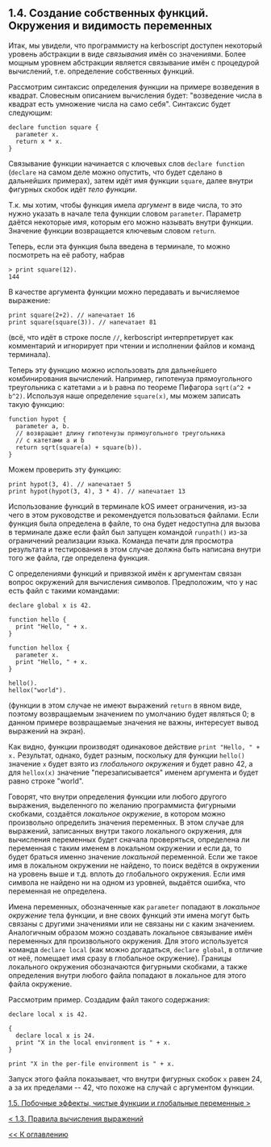 ## 1.4. Создание собственных функций. Окружения и видимость переменных

Итак, мы увидели, что программисту на kerboscript доступен 
некоторый уровень абстракции в виде *связывания* имён со значениями. Более мощным уровнем абстракции 
является связывание имён с процедурой вычислений, т.е. определение собственных функций. 

Рассмотрим синтаксис определения функции на примере возведения в квадрат. Словесным описанием вычисления 
будет: "возведение числа в квадрат есть умножение числа на само себя". Синтаксис будет следующим: 
```
declare function square {
  parameter x.
  return x * x.
}
```

Связывание функции начинается с ключевых слов `declare function` (`declare` на самом деле можно опустить, 
что будет сделано в дальнейших примерах), затем идёт имя функции `square`, далее внутри фигурных скобок идёт 
*тело функции*.

Т.к. мы хотим, чтобы функция имела *аргумент* в виде числа, то это нужно указать в начале тела функции словом 
`parameter`. Параметр даётся некоторые имя, которым его можно называть внутри функции. Значение функции возвращается 
ключевым словом `return`.

Теперь, если эта функция была введена в терминале, то можно посмотреть на её работу, набрав
```
> print square(12).
144
```

В качестве аргумента функции можно передавать и вычисляемое выражение:
```
print square(2+2). // напечатает 16
print square(square(3)). // напечатает 81
```
(всё, что идёт в строке после `//`, kerboscript интерпретирует как комментарий и игнорирует при чтении и исполнении 
файлов и команд терминала).

Теперь эту функцию можно использовать для дальнейшего комбинирования вычислений. Например, гипотенуза прямоугольного треугольника 
с катетами `a` и `b` равна по теореме Пифагора `sqrt(a^2 + b^2)`. Используя наше определение `square(x)`, мы можем записать 
такую функцию:
```
function hypot {
  parameter a, b.
  // возвращает длину гипотенузы прямоугольного треугольника
  // с катетами a и b
  return sqrt(square(a) + square(b)).
}
```

Можем проверить эту функцию:
```
print hypot(3, 4). // напечатает 5
print hypot(hypot(3, 4), 3 * 4). // напечатает 13
```

Использование функций в терминале kOS имеет ограничения, из-за чего в этом руководстве и рекомендуется пользоваться файлами. 
Если функция была определена в файле, то она будет недоступна для вызова в терминале даже если файл был запущен командой 
`runpath()` из-за ограничений реализации языка. Команда печати для просмотра результата и тестирования в этом случае должна 
быть написана внутри того же файла, где определена функция.

С определениями функций и привязкой имён к аргументам связан вопрос окружений для вычисления символов. Предположим, что 
у нас есть файл с такими командами:

```
declare global x is 42.

function hello {
  print "Hello, " + x.
}

function hellox {
  parameter x.
  print "Hello, " + x.
}

hello().
hellox("world").
```

(функции в этом случае не имеют выражений `return` в явном виде, поэтому возвращаемым значением по умолчанию будет являться 0; 
в данном примере возвращаемые значения не важны, интересует вывод выражений на экран).

Как видно, функции производят одинаковое действие `print "Hello, " + x.` Результат, однако, будет разным, поскольку для функции 
`hello()` значение `x` будет взято из *глобального окружения* и будет равно 42, а для `hellox(x)` значение "перезаписывается" именем 
аргумента и будет равно строке "world".

Говорят, что внутри определения функции или любого другого выражения, выделенного по желанию программиста фигурными скобками, создаётся 
*локальное окружение*, в котором можно произвольно определить значения переменных. В этом случае для выражений, записанных внутри 
такого локального окружения, для вычисления переменных будет сначала проверяться, определена ли переменная с таким именем в локальном окружении 
и если да, то будет браться именно значение *локальной* переменной. Если же такое имя в локальном окружении не найдено, то поиск ведётся в 
окружении на уровень выше и т.д. вплоть до глобального окружения. Если имя символа не найдено ни на одном из уровней, выдаётся ошибка, что 
переменная не определена.

Имена переменных, обозначенные как `parameter` попадают в *локальное окружение* тела функции, и вне своих функций эти имена могут быть связаны 
с другими значениями или не связаны ни с каким значением. Аналогичным образом можно создавать локальное связывание имён переменных для произвольного 
окружения. Для этого используется команда `declare local` (как можно догадаться, `declare global`, в отличие от неё, помещает имя сразу в глобальное 
окружение). Границы локального окружения обозначаются фигурными скобками, а также определения внутри любого файла попадают в локальное для этого файла 
окружение.

Рассмотрим пример. Создадим файл такого содержания:
```
declare local x is 42.

{
  declare local x is 24.
  print "X in the local environment is " + x.
}

print "X in the per-file environment is " + x.
```

Запуск этого файла показывает, что внутри фигурных скобок `x` равен 24, а за их пределами -- 42, что похоже на случай с аргументом функции.

[1.5. Побочные эффекты, чистые функции и глобальные переменные \>](ch1.5.md)

[\< 1.3. Правила вычисления выражений](ch1.3.md)

[\<\< К оглавлению](../../README.md)
